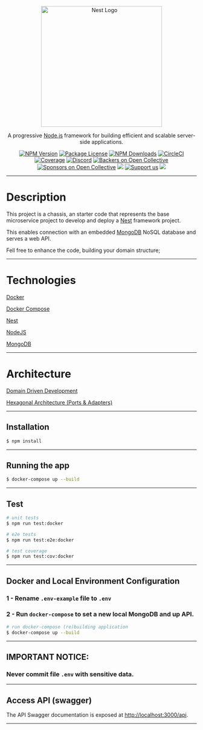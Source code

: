 <p align="center">
  <a href="http://nestjs.com/" target="blank"><img src="https://nestjs.com/img/logo_text.svg" width="320" alt="Nest Logo" /></a>
</p>

[circleci-image]: https://img.shields.io/circleci/build/github/nestjs/nest/master?token=abc123def456
[circleci-url]: https://circleci.com/gh/nestjs/nest

  <p align="center">A progressive <a href="http://nodejs.org" target="_blank">Node.js</a> framework for building efficient and scalable server-side applications.</p>
    <p align="center">
<a href="https://www.npmjs.com/~nestjscore" target="_blank"><img src="https://img.shields.io/npm/v/@nestjs/core.svg" alt="NPM Version" /></a>
<a href="https://www.npmjs.com/~nestjscore" target="_blank"><img src="https://img.shields.io/npm/l/@nestjs/core.svg" alt="Package License" /></a>
<a href="https://www.npmjs.com/~nestjscore" target="_blank"><img src="https://img.shields.io/npm/dm/@nestjs/common.svg" alt="NPM Downloads" /></a>
<a href="https://circleci.com/gh/nestjs/nest" target="_blank"><img src="https://img.shields.io/circleci/build/github/nestjs/nest/master" alt="CircleCI" /></a>
<a href="https://coveralls.io/github/nestjs/nest?branch=master" target="_blank"><img src="https://coveralls.io/repos/github/nestjs/nest/badge.svg?branch=master#9" alt="Coverage" /></a>
<a href="https://discord.gg/G7Qnnhy" target="_blank"><img src="https://img.shields.io/badge/discord-online-brightgreen.svg" alt="Discord"/></a>
<a href="https://opencollective.com/nest#backer" target="_blank"><img src="https://opencollective.com/nest/backers/badge.svg" alt="Backers on Open Collective" /></a>
<a href="https://opencollective.com/nest#sponsor" target="_blank"><img src="https://opencollective.com/nest/sponsors/badge.svg" alt="Sponsors on Open Collective" /></a>
  <a href="https://paypal.me/kamilmysliwiec" target="_blank"><img src="https://img.shields.io/badge/Donate-PayPal-ff3f59.svg"/></a>
    <a href="https://opencollective.com/nest#sponsor"  target="_blank"><img src="https://img.shields.io/badge/Support%20us-Open%20Collective-41B883.svg" alt="Support us"></a>
  <a href="https://twitter.com/nestframework" target="_blank"><img src="https://img.shields.io/twitter/follow/nestframework.svg?style=social&label=Follow"></a>
</p>
  <!--[![Backers on Open Collective](https://opencollective.com/nest/backers/badge.svg)](https://opencollective.com/nest#backer)
  [![Sponsors on Open Collective](https://opencollective.com/nest/sponsors/badge.svg)](https://opencollective.com/nest#sponsor)-->

---

# Description

This project is a chassis, an starter code that represents the base microservice project to develop and deploy a 
[Nest](https://github.com/nestjs/nest) framework project.

This enables connection with an embedded [MongoDB](https://www.mongodb.com/) NoSQL database and serves a web API.

Fell free to enhance the code, building your domain structure;

---
# Technologies

[Docker](https://www.docker.com/) 

[Docker Compose](https://docs.docker.com/compose/) 

[Nest](https://github.com/nestjs/nest) 

[NodeJS](https://nodejs.org/en/) 

[MongoDB](https://www.mongodb.com/)

--- 

# Architecture

[Domain Driven Development](https://martinfowler.com/tags/domain%20driven%20design.html) 

[Hexagonal Architecture (Ports & Adapters)](https://br.sensedia.com/post/use-of-the-hexagonal-architecture-pattern) 

---

## Installation

```bash
$ npm install
```

---

## Running the app

```bash
$ docker-compose up --build
```

---

## Test

```bash
# unit tests
$ npm run test:docker

# e2e tests
$ npm run test:e2e:docker

# test coverage
$ npm run test:cov:docker
```
---

## Docker and Local Environment Configuration

### 1 - Rename ```.env-example``` file to  ```.env``` 

### 2 - Run ```docker-compose``` to set a new local MongoDB and up API.

```bash
# run docker-compose (re)building application
$ docker-compose up --build
```

---
## __IMPORTANT NOTICE:__ 
### __Never commit file ```.env``` with sensitive data.__ 

---

## Access API (swagger)

The API Swagger documentation is exposed at [http://localhost:3000/api](http://localhost:3000/api). 

---